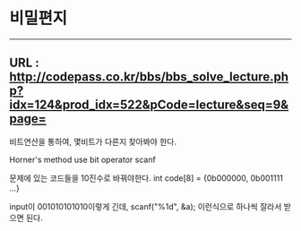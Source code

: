 # 비밀편지
---
URL : http://codepass.co.kr/bbs/bbs_solve_lecture.php?idx=124&prod_idx=522&pCode=lecture&seq=9&page=
---

비트연산을 통하여, 몇비트가 다른지 찾아봐야 한다.

Horner's method
use bit operator
scanf

문제에 있는 코드들을 10진수로 바꿔야한다.
int code[8] = {0b000000, 0b001111 ...}

input이 001010101010이렇게 긴데, 
scanf("%1d", &a); 이런식으로 하나씩 잘라서 받으면 된다.
